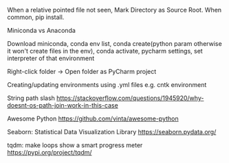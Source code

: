 When a relative pointed file not seen, Mark Directory as Source Root.
When common, pip install.

Miniconda vs Anaconda

Download miniconda, conda env list, conda create(python param otherwise it won't create files in the env), conda activate, pycharm settings, set interpreter of that environment

Right-click folder -> Open folder as PyCharm project

Creating/updating environments using .yml files e.g. cntk environment

String path slash
https://stackoverflow.com/questions/1945920/why-doesnt-os-path-join-work-in-this-case

Awesome Python
https://github.com/vinta/awesome-python

Seaborn: Statistical Data Visualization Library
https://seaborn.pydata.org/

tqdm: make loops show a smart progress meter
https://pypi.org/project/tqdm/

